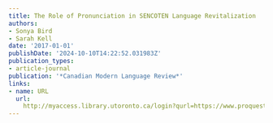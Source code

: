 ```yaml
---
title: The Role of Pronunciation in SENCOTEN Language Revitalization
authors:
- Sonya Bird
- Sarah Kell
date: '2017-01-01'
publishDate: '2024-10-10T14:22:52.031983Z'
publication_types:
- article-journal
publication: '*Canadian Modern Language Review*'
links:
- name: URL
  url: 
    http://myaccess.library.utoronto.ca/login?qurl=https://www.proquest.com/docview/2011264743?accountid=14771&bdid=38382&_bd=6psibJSm0tEbQ%2FgfMOr9IbK3lVY%3D
---
```

